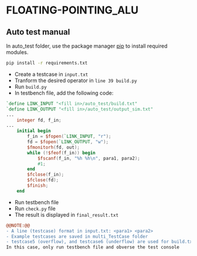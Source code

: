 
# FLOATING-POINTING_ALU

## Auto test manual
In auto_test folder, use the package manager [pip](https://pip.pypa.io/en/stable/) to install required modules.
```bash
pip install -r requirements.txt
```

- Create a testcase in `input.txt`
- Tranform the desired operator in `line 39 build.py`
- Run `build.py`
- In testbench file, add the following code:
```verilog
`define LINK_INPUT "<fill in>/auto_test/build.txt"
`define LINK_OUTPUT "<fill in>/auto_test/output_sim.txt"
...
    integer fd, f_in;
...
    initial begin
        f_in = $fopen(`LINK_INPUT, "r");
        fd = $fopen(`LINK_OUTPUT, "w");
        $fmonitorh(fd, out);
        while (!$feof(f_in)) begin
            $fscanf(f_in, "%h %h\n", para1, para2);
            #1;
        end
        $fclose(f_in);
        $fclose(fd);
        $finish;
    end
```
- Run testbench file
- Run `check.py` file
- The result is displayed in `final_result.txt`
```diff
@@NOTE:@@
- A line (testcase) format in input.txt: <para1> <para2>
- Example testcases are saved in multi_TestCase folder
- testcase5 (overflow), and testcase6 (underflow) are used for build.txt, not input.txt.
In this case, only run testbench file and obverse the test console
```

